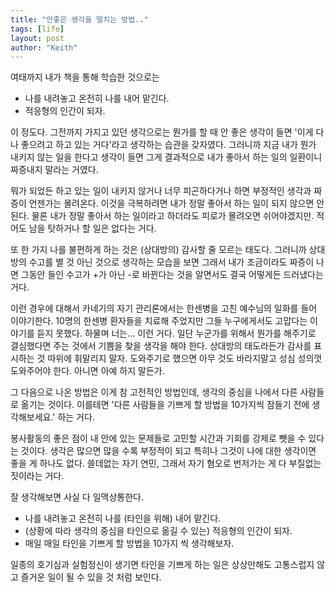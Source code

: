 ```yaml
---
title: "안좋은 생각을 떨치는 방법.."
tags: [life]
layout: post
author: "Keith"
---
```


여태까지 내가 책을 통해 학습한 것으로는

- 나를 내려놓고 온전히 나를 내어 맡긴다.
- 적응형의 인간이 되자.

이 정도다. 그전까지 가지고 있던 생각으로는 뭔가를 할 때 안 좋은 생각이 들면 '이게 다 나 좋으려고 하고 있는 거다'라고 생각하는 습관을 갖자였다. 그러니까 지금 내가 뭔가 내키지 않는 일을 한다고 생각이 들면 그게 결과적으로 내가 좋아서 하는 일의 일환이니 짜증내지 말라는 거였다.

뭐가 되었든 하고 있는 일이 내키지 않거나 너무 피곤하다거나 하면 부정적인 생각과 짜증이 언젠가는 몰려온다. 이것을 극복하려면 내가 정말 좋아서 하는 일이 되지 않으면 안된다. 물론 내가 정말 좋아서 하는 일이라고 하더라도 피로가 몰려오면 쉬어야겠지만. 적어도 남을 탓하거나 할 일은 없다는 거다.

또 한 가지 나를 불편하게 하는 것은 (상대방의) 감사할 줄 모르는 태도다. 그러니까 상대방의 수고를 별 것 아닌 것으로 생각하는 모습을 보면 그래서 내가 조금이라도 짜증이 나면 그동안 들인 수고가 +가 아닌 -로 바뀐다는 것을 알면서도 결국 어떻게든 드러냈다는 거다. 

이런 경우에 대해서 카네기의 자기 관리론에서는 한센병을 고친 예수님의 일화를 들어 이야기한다. 10명의 한센병 환자들을 치료해 주었지만 그들 누구에게서도 고맙다는 이야기를 듣지 못했다. 하물며 너는... 이런 거다. 일단 누군가를 위해서 뭔가를 해주기로 결심했다면 주는 것에서 기쁨을 찾을 생각을 해야 한다. 상대방의 태도라든가 감사를 표시하는 것 따위에 휘말리지 말자. 도와주기로 했으면 아무 것도 바라지말고 성심 성의껏 도와주어야 한다. 아니면 아예 하지 말든가.

그 다음으로 나온 방법은 이게 참 고전적인 방법인데, 생각의 중심을 나에서 다른 사람들로 옮기는 것이다. 이를테면 '다른 사람들을 기쁘게 할 방법을 10가지씩 잠들기 전에 생각해보세요.' 하는 거다.

봉사활동의 좋은 점이 내 안에 있는 문제들로 고민할 시간과 기회를 강제로 뺏을 수 있다는 것이다. 생각은 많으면 많을 수록 부정적이 되고 특히나 그것이 나에 대한 생각이면 좋을 게 하나도 없다. 쓸데없는 자기 연민, 그래서 자기 혐오로 번저가는 게 다 부질없는 짓이라는 거다.

잘 생각해보면 사실 다 일맥상통한다.

- 나를 내려놓고 온전히 나를 (타인을 위해) 내어 맡긴다.
- (상황에 따라 생각의 중심을 타인으로 옮길 수 있는) 적응형의 인간이 되자. 
- 매일 매일 타인을 기쁘게 할 방법을 10가지 씩 생각해보자.

일종의 호기심과 실험정신이 생기면 타인을 기쁘게 하는 일은 상상만해도 고통스럽지 않고 즐거운 일이 될 수 있을 것 처럼 보인다. 